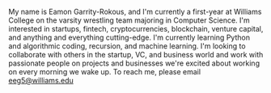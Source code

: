 My name is Eamon Garrity-Rokous, and I'm currently a first-year at Williams College on the varsity wrestling team majoring in Computer Science.
I'm interested in startups, fintech, cryptocurrencies, blockchain, venture capital, and anything and everything cutting-edge.
I'm currently learning Python and algorithmic coding, recursion, and machine learning.
I'm looking to collaborate with others in the startup, VC, and business world and work with passionate people on projects and businesses we're excited about working on every morning we wake up.
To reach me, please email eeg5@williams.edu
